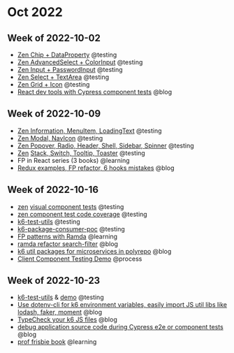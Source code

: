 # Oct 2022

## Week of 2022-10-02

- [Zen Chip + DataProperty](https://github.com/helloextend/client/pull/4875/files) @testing
- [Zen AdvancedSelect + ColorInput](https://github.com/helloextend/client/pull/4889) @testing
- [Zen Input + PasswordInput](https://github.com/helloextend/client/pull/4899) @testing
- [Zen Select + TextArea](https://github.com/helloextend/client/pull/4906) @testing
- [Zen Grid + Icon](https://github.com/helloextend/client/pull/4913) @testing
- [React dev tools with Cypress component tests](https://www.youtube.com/watch?v=mluEiIYtyE0) @blog

## Week of 2022-10-09

- [Zen Information, MenuItem, LoadingText](https://github.com/helloextend/client/pull/4919) @testing
- [Zen Modal, NavIcon](https://github.com/helloextend/client/pull/4948) @testing
- [Zen Popover, Radio, Header, Shell, Sidebar, Spinner](https://github.com/helloextend/client/pull/4958) @testing
- [Zen](https://github.com/helloextend/client/pull/4980) [Stack, Switch, Tooltip, Toaster](https://github.com/helloextend/client/pull/4980) @testing
- FP in React series (3 books) @learning
- [Redux examples, FP refactor, 6 hooks mistakes](https://www.youtube.com/watch?v=ZPg36Ls2-oI&feature=share) @blog

## Week of 2022-10-16

- [zen](https://github.com/helloextend/client/pull/4990) [visual component test](https://github.com/helloextend/client/pull/4990)[s](https://github.com/helloextend/client/pull/4990) @testing
- [zen component test code coverage](https://github.com/helloextend/client/pull/5003) @testing
- [k6-test-utils](https://github.com/helloextend/k6-test-utils) @testing
- [k6-package-consumer-poc](https://github.com/helloextend/k6-store-poc) @testing
- [FP patterns with Ramda](https://www.educative.io/courses/functional-programming-patterns-with-ramdajs/YQV9QG6gqz9) @learning
- [ramda refactor search-filter](https://youtube.com/watch?v=e8zN_zfdRHo&feature=share) @blog
- [k6 util packages for microservices in polyrepo](https://www.youtube.com/watch?v=s3sX69QmEVc) @blog
- [Client Component Testing Demo](https://helloextend.atlassian.net/wiki/spaces/ENG/pages/1538916361/Client+Component+Testing+-+11+21+2022) @process

## Week of 2022-10-23

- [k6-test-utils](https://github.com/helloextend/k6-test-utils) & [demo](https://drive.google.com/file/d/1ITc21cIKqYJkPj2D6gMKPCXmCW2ezA4B/view) @testing
- [Use dotenv-cli for k6 environment variables, easily import JS util libs like lodash, faker, moment](https://www.youtube.com/watch?v=22OmBFKj7fc) @blog
- [TypeCheck your k6 JS files](https://www.youtube.com/watch?v=9iuVU8YLf68) @blog
- [debug application source code during Cypress e2e or component tests](https://www.youtube.com/watch?v=yYp1I4fkBm4) @blog
- [prof frisbie book](https://mostly-adequate.gitbook.io/mostly-adequate-guide/) @learning
